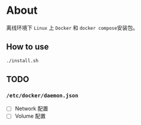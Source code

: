 # About

离线环境下 `Linux` 上 `Docker` 和 `docker compose`安装包。

## How to use

```bash
./install.sh
```

## TODO

### `/etc/docker/daemon.json`

- [ ] Network 配置
- [ ] Volume 配置